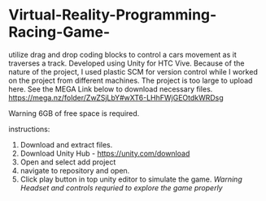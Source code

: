 # Virtual-Reality-Programming-Racing-Game-
utilize drag and drop coding blocks to control a cars movement as it traverses a track. Developed using Unity for HTC Vive. Because of the nature of the project, I used plastic SCM for version control while I worked on the project from different machines. The project is too large to upload here. See the MEGA Link below to download necessary files.
https://mega.nz/folder/ZwZSjLbY#wXT6-LHhFWjGEOtdkWRDsg

Warning 6GB of free space is required.

instructions: 

1. Download and extract files.
2. Download Unity Hub - https://unity.com/download
3. Open and select add project
4. navigate to repository and open.
5. Click play button in top unity editor to simulate the game.
*Warning Headset and controls requried to explore the game properly*


